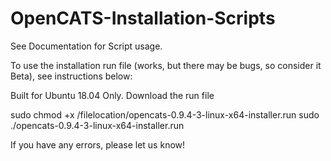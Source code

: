 # OpenCATS-Installation-Scripts
See Documentation for Script usage.

To use the installation run file (works, but there may be bugs, so consider it Beta), see instructions below:

Built for Ubuntu 18.04 Only.
Download the run file

sudo chmod +x /filelocation/opencats-0.9.4-3-linux-x64-installer.run
sudo ./opencats-0.9.4-3-linux-x64-installer.run

If you have any errors, please let us know!

